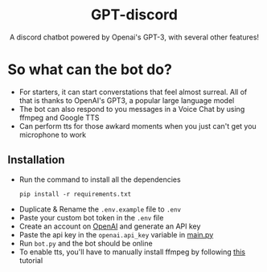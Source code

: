 <div align="center">

# GPT-discord
A discord chatbot powered by Openai's GPT-3, with several other features!

</div>

# So what can the bot do?
- For starters, it can start converstations that feel almost surreal. All of that is thanks to OpenAI's GPT3, a popular large language model
- The bot can also respond to you messages in a Voice Chat by using ffmpeg and Google TTS
- Can perform tts for those awkard moments when you just can't get you microphone to work
  
## Installation

- Run the command to install all the dependencies
  ```
  pip install -r requirements.txt
  ```
- Duplicate & Rename the `.env.example` file to `.env`
- Paste your custom bot token in the `.env` file
- Create an account on [OpenAI](https://openai.com/api/) and generate an API key
- Paste the api key in the `openai.api_key` variable in [main.py](main.py)
- Run `bot.py` and the bot should be online
- To enable tts, you'll have to manually install ffmpeg by following [this](https://www.geeksforgeeks.org/how-to-install-ffmpeg-on-windows/) tutorial 


